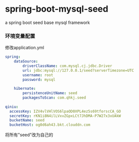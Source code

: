 # spring-boot-mysql-seed
a spring boot seed base mysql framework



### 环境变量配置

修改application.yml

```yaml
spring:  
	dataSource:
    	driverClassName: com.mysql.cj.jdbc.Driver
	    url: jdbc:mysql://127.0.0.1/seed?serverTimezone=UTC
    	username: root
	    password: mysql
    
	hibernate:
	    persistenceUnitName: seed
    	packagesToScan: com.qhkj.seed
    	
qiniu:
  accessKey: IZV4vlVHlVOS6lpaOD0XPL4ez5s69tforscCA_GO
  secretKey: rKN1i8N4ilLVxvZGpxLCt7JhDMA-P7W27x3xUAkW
  bucketName: seed
  bucketHost: og0d6ah43.bkt.clouddn.com    	
```

将所有"seed"改为自己的